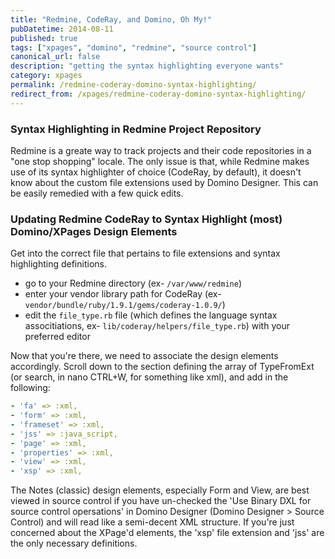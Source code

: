 ```yaml
---
title: "Redmine, CodeRay, and Domino, Oh My!"
pubDatetime: 2014-08-11
published: true
tags: ["xpages", "domino", "redmine", "source control"]
canonical_url: false
description: "getting the syntax highlighting everyone wants"
category: xpages
permalink: /redmine-coderay-domino-syntax-highlighting/
redirect_from: /xpages/redmine-coderay-domino-syntax-highlighting/
---
```


### Syntax Highlighting in Redmine Project Repository

Redmine is a greate way to track projects and their code repositories in a "one stop shopping" locale. The only issue is that, while Redmine makes use of its syntax highlighter of choice (CodeRay, by default), it doesn't know about the custom file extensions used by Domino Designer. This can be easily remedied with a few quick edits.

### Updating Redmine CodeRay to Syntax Highlight (most) Domino/XPages Design Elements

Get into the correct file that pertains to file extensions and syntax highlighting definitions.

- go to your Redmine directory (ex- `/var/www/redmine`)
- enter your vendor library path for CodeRay (ex- `vendor/bundle/ruby/1.9.1/gems/coderay-1.0.9/`)
- edit the `file_type.rb` file (which defines the language syntax associtiations, ex- `lib/coderay/helpers/file_type.rb`) with your preferred editor

Now that you're there, we need to associate the design elements accordingly. Scroll down to the section defining the array of TypeFromExt (or search, in nano CTRL+W, for something like xml), and add in the following:

```yaml
- 'fa' => :xml,
- 'form' => :xml,
- 'frameset' => :xml,
- 'jss' => :java_script,
- 'page' => :xml,
- 'properties' => :xml,
- 'view' => :xml,
- 'xsp' => :xml,
```

The Notes (classic) design elements, especially Form and View, are best viewed in source control if you have un-checked the 'Use Binary DXL for source control opersations' in Domino Designer (Domino Designer > Source Control) and will read like a semi-decent XML structure. If you're just concerned about the XPage'd elements, the 'xsp' file extension and 'jss' are the only necessary definitions.
